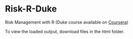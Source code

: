 # Risk-R-Duke
Risk Management with R (Duke course available on [Coursera](https://www.coursera.org/learn/financial-risk-management-with-r?))

To view the loaded output, download files in the html folder.
